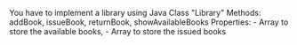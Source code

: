 You have to implement a library using Java Class "Library"
Methods: addBook, issueBook, returnBook, showAvailableBooks
Properties: - Array to store the available books, - Array to store the issued books
